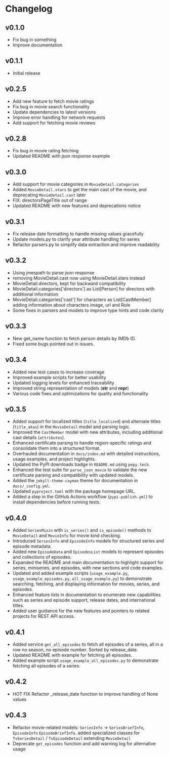 # Changelog

## v0.1.0
- Fix bug in something
- Improve documentation

## v0.1.1
- Initial release

## v0.2.5
- Add new feature to fetch movie ratings
- Fix bug in movie search functionality
- Update dependencies to latest versions
- Improve error handling for network requests
- Add support for fetching movie reviews

## v0.2.8
- Fix bug in movie rating fetching
- Updated README with json response example

## v0.3.0
- Add support for movie categories in `MovieDetail.categories`
- Added `MovieDetail.stars` to get the main cast of the movie, and deprecating `MovieDetail.cast` later
- FIX: directorsPageTitle out of range
- Updated README with new features and deprecations notice

## v0.3.1
- Fix release date formatting to handle missing values gracefully
- Update models.py to clarify year attribute handling for series
- Refactor parsers.py to simplify data extraction and improve readability

## v0.3.2
- Using jmespath to parse json response 
- removing MovieDetail.cast now using MovieDetail.stars instead
- MovieDetail.directors, kept for backward compatibility 
- MovieDetail.categories['directors'] as List[Person] for directors with additional information
- MovieDetail.categories['cast'] for characters as List[CastMember] adding information about characters image, url and Role
- Some fixes in parsers and models to improve type hints and code clarity

## v0.3.3
- New get_name function to fetch person details by IMDb ID.
- Fixed some bugs pointed out in issues.

## v0.3.4
- Added new test cases to increase coverage
- Improved example scripts for better usability
- Updated logging levels for enhanced traceability
- Improved string representation of models (__str__ and __repr__)
- Various code fixes and optimizations for quality and functionality

## v0.3.5
- Added support for localized titles (`title_localized`) and alternate titles (`title_akas`) in the `MovieDetail` model and parsing logic.
- Improved the `CastMember` model with new attributes, including additional cast details (`attributes`).
- Enhanced certificate parsing to handle region-specific ratings and consolidate them into a structured format.
- Overhauled documentation in `docs/index.md` with detailed instructions, usage examples, and project highlights.
- Updated the PyPI downloads badge in `README.md` using `pepy.tech`.
- Enhanced the test suite for `parse_json_movie` to validate the new certificate parsing and compatibility with updated models.
- Added the `jekyll-theme-cayman` theme for documentation in `docs/_config.yml`.
- Updated `pyproject.toml` with the package homepage URL.
- Added a step in the GitHub Actions workflow (`pypi-publish.yml`) to install dependencies before running tests.

## v0.4.0
- Added `SeriesMixin` with `is_series()` and `is_episode()` methods to `MovieDetail` and `MovieInfo` for movie kind checking.
- Introduced `SeriesInfo` and `EpisodeInfo` models for structured series and episode metadata.
- Added new `EpisodeData` and `EpisodesList` models to represent episodes and collections of episodes.
- Expanded the README and main documentation to highlight support for series, miniseries, and episodes, with new sections and code examples.
- Updated and added example scripts (`usage_example.py`, `usage_example_episodes.py`, `all_usage_example.py`) to demonstrate searching, fetching, and displaying information for movies, series, and episodes.
- Enhanced feature lists in documentation to enumerate new capabilities such as series and episode support, release dates, and international titles.
- Added user guidance for the new features and pointers to related projects for REST API access.

## v0.4.1
- Added service `get_all_episodes` to fetch all episodes of a series, all in a row no season, no episode number. Sorted by release_date.
- Updated README with example for fetching all episodes.
- Added example script `usage_example_all_episodes.py` to demonstrate fetching all episodes of a series.

## v0.4.2
- HOT FIX Refactor _release_date function to improve handling of None values

## v0.4.3
- Refactor movie-related models: `SeriesInfo` -> `SeriesBriefInfo`, `EpisodeInfo` `EpisodeBriefInfo`. added specialized classes for `TvSeriesDetail` / `TvEpisodeDetail` extending `MovieDetail`
- Deprecate `get_episodes` function and add warning log for alternative usage